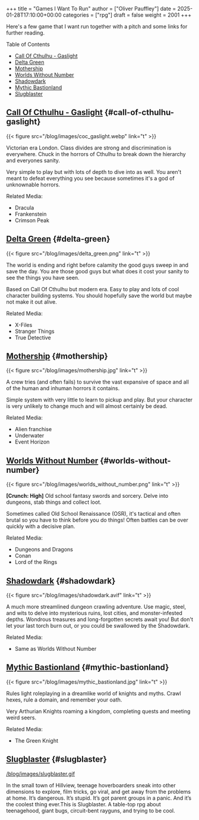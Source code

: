 +++
title = "Games I Want To Run"
author = ["Oliver Pauffley"]
date = 2025-01-28T17:10:00+00:00
categories = ["rpg"]
draft = false
weight = 2001
+++

Here's a few game that I want run together with a pitch and some links for further reading.

<div class="ox-hugo-toc toc">

<div class="heading">Table of Contents</div>

- [Call Of Cthulhu - Gaslight](#call-of-cthulhu-gaslight)
- [Delta Green](#delta-green)
- [Mothership](#mothership)
- [Worlds Without Number](#worlds-without-number)
- [Shadowdark](#shadowdark)
- [Mythic Bastionland](#mythic-bastionland)
- [Slugblaster](#slugblaster)

</div>
<!--endtoc-->


## [Call Of Cthulhu - Gaslight](https://www.chaosium.com/cthulhu-by-gaslight-investigators-guide-hardcover/) {#call-of-cthulhu-gaslight}

{{< figure src="/blog/images/coc_gaslight.webp" link="t" >}}

Victorian era London. Class divides are strong and discrimination is everywhere. Chuck in the horrors of Cthulhu to break down the hierarchy and everyones sanity.

Very simple to play but with lots of depth to dive into as well. You aren't meant to defeat everything you see because sometimes it's a god of unknownable horrors.

Related Media:

-   Dracula
-   Frankenstein
-   Crimson Peak


## [Delta Green](https://shop.arcdream.com/products/delta-green-the-role-playing-game-hardback-slipcase-set?ref=delta-green.com) {#delta-green}

{{< figure src="/blog/images/delta_green.png" link="t" >}}

The world is ending and right before calamity the good guys sweep in and save the day. You are those good guys but what does it cost your sanity to see the things you have seen.

Based on Call Of Cthulhu but modern era. Easy to play and lots of cool character building systems. You should hopefully save the world but maybe not make it out alive.

Related Media:

-   X-Files
-   Stranger Things
-   True Detective


## [Mothership](https://www.tuesdayknightgames.com/pages/mothership-rpg) {#mothership}

{{< figure src="/blog/images/mothership.jpg" link="t" >}}

A crew tries (and often fails) to survive the vast expansive of space and all of the human and inhuman horrors it contains.

Simple system with very little to learn to pickup and play. But your character is very unlikely to change much and will almost certainly be dead.

Related Media:

-   Alien franchise
-   Underwater
-   Event Horizon


## [Worlds Without Number](https://www.drivethrurpg.com/en/product/348809/worlds-without-number-free-edition) {#worlds-without-number}

{{< figure src="/blog/images/worlds_without_number.png" link="t" >}}

**[Crunch: High]**
Old school fantasy swords and sorcery. Delve into dungeons, stab things and collect loot.

Sometimes called Old School Renaissance (OSR), it's tactical and often brutal so you have to think before you do things! Often battles can be over quickly with a decisive plan.

Related Media:

-   Dungeons and Dragons
-   Conan
-   Lord of the Rings


## [Shadowdark](https://www.thearcanelibrary.com/pages/shadowdark) {#shadowdark}

{{< figure src="/blog/images/shadowdark.avif" link="t" >}}

A much more streamlined dungeon crawling adventure. Use magic, steel, and wits to delve into mysterious ruins, lost cities, and monster-infested depths. Wondrous treasures and long-forgotten secrets await you! But don't let your last torch burn out, or you could be swallowed by the Shadowdark.

Related Media:

-   Same as Worlds Without Number


## [Mythic Bastionland](https://www.kickstarter.com/projects/bastionland/mythic-bastionland-rpg-before-into-the-odd) {#mythic-bastionland}

{{< figure src="/blog/images/mythic_bastionland.jpg" link="t" >}}

Rules light roleplaying in a dreamlike world of knights and myths. Crawl hexes, rule a domain, and remember your oath.

Very Arthurian Knights roaming a kingdom, completing quests and meeting weird seers.

Related Media:

-   The Green Knight


## [Slugblaster](https://www.myth.works/en-gb/pages/slugblaster) {#slugblaster}

<div link>

[/blog/images/slugblaster.gif](~/blog/images/slugblaster.gif)

</div>

In the small town of Hillview, teenage hoverboarders sneak into other dimensions to explore, film tricks, go viral, and get away from the problems at home. It’s dangerous. It’s stupid. It’s got parent groups in a panic. And it’s the coolest thing ever.This is Slugblaster. A table-top rpg about teenagehood, giant bugs, circuit-bent rayguns, and trying to be cool.
